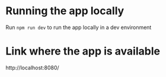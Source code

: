 
# Running the app locally
Run `npm run dev` to run the app locally in a dev environment

# Link where the app is available
 http://localhost:8080/


